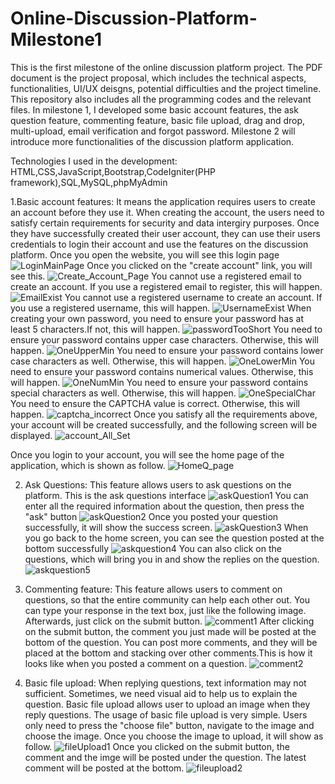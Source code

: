 # Online-Discussion-Platform-Milestone1
This is the first milestone of the online discussion platform project. The PDF document is the project proposal, which includes the technical aspects, functionalities, UI/UX deisgns, potential difficulties and the project timeline. This repository also includes all the programming codes and the relevant files. In milestone 1, I developed some basic account features, the ask question feature, commenting feature, basic file upload, drag and drop, multi-upload, email verification and forgot password. Milestone 2 will introduce more functionalities of the discussion platform application.

Technologies I used in the development: HTML,CSS,JavaScript,Bootstrap,CodeIgniter(PHP framework),SQL,MySQL,phpMyAdmin

1.Basic account features: It means the application requires users to create an account before they use it. When creating the account, the users need to satisfy certain requirements for security and data intergiry purposes. Once they have successfully created their user account, they can use their users credentials to login their account and use the features on the discussion platform. 
Once you open the website, you will see this login page
![LoginMainPage](https://github.com/jefjefhui/Online-Discussion-Platform-Milestone1/assets/73283123/b9dfdc75-e6f6-45ab-8c87-550c9263357a)
Once you clicked on the "create account" link, you will see this.
![Create_Account_Page](https://github.com/jefjefhui/Online-Discussion-Platform-Milestone1/assets/73283123/901ee1e6-8b78-48ea-b630-7a0277cae5f2)
You cannot use a registered email to create an account. If you use a registered email to register, this will happen.
![EmailExist](https://github.com/jefjefhui/Online-Discussion-Platform-Milestone1/assets/73283123/f9d6cd0a-2898-44d8-bf48-a1be677417b7)
You cannot use a registered username to create an account. If you use a registered username, this will happen.
![UsernameExist](https://github.com/jefjefhui/Online-Discussion-Platform-Milestone1/assets/73283123/5c1fb29d-fff5-4c26-9b31-9b00c333b66e)
When creating your own password, you need to ensure your password has at least 5 characters.If not, this will happen.
![passwordTooShort](https://github.com/jefjefhui/Online-Discussion-Platform-Milestone1/assets/73283123/4ffec927-a66e-481d-9501-141815d60bc2)
You need to ensure your password contains upper case characters. Otherwise, this will happen.
![OneUpperMin](https://github.com/jefjefhui/Online-Discussion-Platform-Milestone1/assets/73283123/8d548638-4e34-41c4-a415-6973dabae5a0)
You need to ensure your password contains lower case characters as well. Otherwise, this will happen.
![OneLowerMin](https://github.com/jefjefhui/Online-Discussion-Platform-Milestone1/assets/73283123/8a9e37e3-2f46-4125-b90d-7a35d6771af9)
You need to ensure your password contains numerical values. Otherwise, this will happen.
![OneNumMin](https://github.com/jefjefhui/Online-Discussion-Platform-Milestone1/assets/73283123/c64c48fa-5a73-493e-a211-fd2686479639)
You need to ensure your password contains special characters as well. Otherwise, this will happen.
![OneSpecialChar](https://github.com/jefjefhui/Online-Discussion-Platform-Milestone1/assets/73283123/5e8e1c13-7cc8-43ed-98b6-697ba13a7455)
You need to ensure the CAPTCHA value is correct. Otherwise, this will happen.
![captcha_incorrect](https://github.com/jefjefhui/Online-Discussion-Platform-Milestone1/assets/73283123/6a11da16-1f64-467b-9292-3baa3203315a)
Once you satisfy all the requirements above, your account will be created successfully, and the following screen will be displayed.
![account_All_Set](https://github.com/jefjefhui/Online-Discussion-Platform-Milestone1/assets/73283123/8b98111e-ddd6-431e-859e-8f0776130c41)

Once you login to your account, you will see the home page of the application, which is shown as follow.
![HomeQ_page](https://github.com/jefjefhui/Online-Discussion-Platform-Milestone1/assets/73283123/0d50e081-cbce-4b97-bd83-77123056f4d3)

2. Ask Questions: This feature allows users to ask questions on the platform.
This is the ask questions interface
![askQuestion1](https://github.com/jefjefhui/Online-Discussion-Platform-Milestone1/assets/73283123/9f7705e4-72d8-4452-ba0e-2a80b6275680)
You can enter all the required information about the question, then press the "ask" button
![askQuestion2](https://github.com/jefjefhui/Online-Discussion-Platform-Milestone1/assets/73283123/655c4d3e-5c2f-4e30-98a5-78dfbf1378c6)
Once you posted your question successfully, it will show the success screen.
![askQuestion3](https://github.com/jefjefhui/Online-Discussion-Platform-Milestone1/assets/73283123/539bd3b9-05e2-4c91-b1a6-30c71dc3673b)
When you go back to the home screen, you can see the question posted at the bottom successfully
![askquestion4](https://github.com/jefjefhui/Online-Discussion-Platform-Milestone1/assets/73283123/1c66a41e-14e4-447f-91b5-ccbb502d9939)
You can also click on the questions, which will bring you in and show the replies on the question.
![askquestion5](https://github.com/jefjefhui/Online-Discussion-Platform-Milestone1/assets/73283123/10a0f5ff-0456-4459-964d-5a685591a712)

3. Commenting feature: This feature allows users to comment on questions, so that the entire community can help each other out.
You can type your response in the text box, just like the following image. Afterwards, just click on the submit button.
![comment1](https://github.com/jefjefhui/Online-Discussion-Platform-Milestone1/assets/73283123/13482b80-10f7-4b41-b322-400fe4228b3a)
After clicking on the submit button, the comment you just made will be posted at the bottom of the question. You can post more comments, and they will be placed at the bottom and stacking over other comments.This is how it looks like when you posted a comment on a question.
![comment2](https://github.com/jefjefhui/Online-Discussion-Platform-Milestone1/assets/73283123/c1e77073-2aa2-4cf7-ba10-d617494f0a21)

4. Basic file upload: When replying questions, text information may not sufficient. Sometimes, we need visual aid to help us to explain the question. Basic file upload allows user to upload an image when they reply questions. The usage of basic file upload is very simple. Users only need to press the "choose file" button, navigate to the image and choose the image. Once you choose the image to upload, it will show as follow.
![fileUpload1](https://github.com/jefjefhui/Online-Discussion-Platform-Milestone1/assets/73283123/547bbe01-8c67-4795-8cf2-f33e8c7c152e)
Once you clicked on the submit button, the comment and the imge will be posted under the question. The latest comment will be posted at the bottom.
![fileupload2](https://github.com/jefjefhui/Online-Discussion-Platform-Milestone1/assets/73283123/d3ca4c98-6938-4579-baa5-da675d3aff0d)








